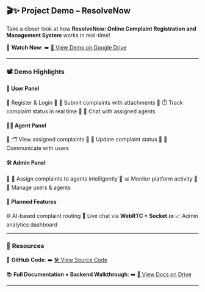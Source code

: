 

## 🎬✨ **Project Demo – ResolveNow**

Take a closer look at how **ResolveNow: Online Complaint Registration and Management System** works in real-time!

🔗 **Watch Now**:
➡️ [📂 View Demo on Google Drive](https://drive.google.com/drive/folders/13SH_oDOliIAMh1On58mvhGvEV1DbEtfj)

---

### 📽️ **Demo Highlights**

#### 👤 **User Panel**

🔸 Register & Login
🔸 📄 Submit complaints with attachments
🔸 ⏱️ Track complaint status in real time
🔸 💬 Chat with assigned agents

#### 👨‍💼 **Agent Panel**

🔸 🗂️ View assigned complaints
🔸 🔄 Update complaint status
🔸 📩 Communicate with users

#### 🛠️ **Admin Panel**

🔸 🧠 Assign complaints to agents intelligently
🔸 📊 Monitor platform activity
🔸 👥 Manage users & agents


#### 🌟 **Planned Features**

🌐 AI-based complaint routing
🧵 Live chat via **WebRTC + Socket.io**
📈 Admin analytics dashboard

---


### 📎 **Resources**

📂 **GitHub Code**:
➡️ [🛠️ View Source Code](https://github.com/M-vinay17/ResolveNow-Your-Platform-for-Online-Complaints)

📚 **Full Documentation + Backend Walkthrough**:
➡️ [📄 View Docs on Drive](https://drive.google.com/drive/folders/13SH_oDOliIAMh1On58mvhGvEV1DbEtfj)

---





